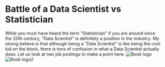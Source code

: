 # Battle of a Data Scientist vs Statistician 

While you must have heard the term "Statistician" if you are around since the 20th century, "Data Scientist" is definitely a position in the industry. My 
strong believe is that although being a "Data Scientist" is like being the cool kid on the block, there is tons of confusion in what a Data Scientist actually 
does. Let us look at two job postings to make a point here. 
![Book logo](/sneha-k.github.io/docs/assets/desc1.png)
![Book logo2](/sneha-k.github.io/docs/assets/desc2.png)

